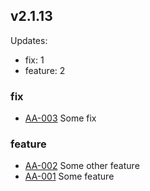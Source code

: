 ## v2.1.13
Updates:
  * fix: 1
  * feature: 2

### fix
- [AA-003](https://bridgerpay.atlassian.net/browse/AA-003) Some fix
### feature
- [AA-002](https://bridgerpay.atlassian.net/browse/AA-002) Some other feature
- [AA-001](https://bridgerpay.atlassian.net/browse/AA-001) Some feature